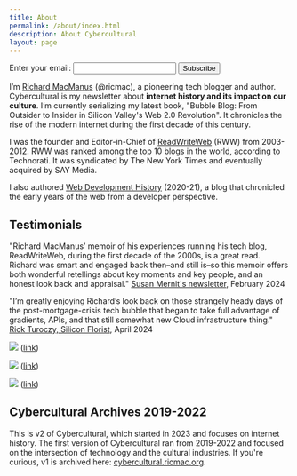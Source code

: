 ```yaml
---
title: About
permalink: /about/index.html
description: About Cybercultural
layout: page
---
```


<form
  action="https://buttondown.email/api/emails/embed-subscribe/ricmac"
  method="post"
  target="popupwindow"
  onsubmit="window.open('https://buttondown.email/ricmac', 'popupwindow')"
  class="embeddable-buttondown-form">
  <label for="bd-email">Enter your email:</label>
  <input type="email" name="email" id="bd-email" />
  
  <input type="submit" value="Subscribe" />
</form>

I’m [Richard MacManus](https://ricmac.org/) (@ricmac), a pioneering tech blogger and author. Cybercultural is my newsletter about **internet history and its impact on our culture**. I’m currently serializing my latest book, "Bubble Blog: From Outsider to Insider in Silicon Valley's Web 2.0 Revolution". It chronicles the rise of the modern internet during the first decade of this century.

I was the founder and Editor-in-Chief of [ReadWriteWeb](https://ricmac.org/career-archive/readwriteweb/) (RWW) from 2003-2012. RWW was ranked among the top 10 blogs in the world, according to Technorati. It was syndicated by The New York Times and eventually acquired by SAY Media.

I also authored [Web Development History](https://webdevelopmenthistory.com/) (2020-21), a blog that chronicled the early years of the web from a developer perspective.

## Testimonials

"Richard MacManus’ memoir of his experiences running his tech blog, ReadWriteWeb, during the first decade of the 2000s, is a great read. Richard was smart and engaged back then–and still is–so this memoir offers both wonderful retellings about key moments and key people, and an honest look back and appraisal."
[Susan Mernit's newsletter](https://susanmernit.substack.com/p/41-cyb-ai-web-memoirs-and-wintery), February 2024

"I’m greatly enjoying Richard’s look back on those strangely heady days of the post-mortgage-crisis tech bubble that began to take full advantage of gradients, APIs, and that still somewhat new Cloud infrastructure thing."
[Rick Turoczy, Silicon Florist](https://siliconflorist.com/2024/04/09/web-2-0-nostalgia-remembering-marshall-kirkpatricks-early-days-at-readwriteweb/), April 2024

![](/assets/images/c38fbe37-9903-4529-8dc4-ae14403d7c9b_1178x616.png)
([link](https://twitter.com/vboykis/status/1427778555153354756))

![](/assets/images/7fb0cd89-e8d0-4e13-a14b-1be395083217_1168x382.png)
([link](https://twitter.com/gordonbrander/status/1438356086956847105))

![](/assets/images/f1847b86-51c6-4483-9d7b-84ddfec05c85_1176x728.png)
([link](https://twitter.com/NerdyAndQuirky/status/1596256679473315841))

## Cybercultural Archives 2019-2022

This is v2 of Cybercultural, which started in 2023 and focuses on internet history. The first version of Cybercultural ran from 2019-2022 and focused on the intersection of technology and the cultural industries. If you're curious, v1 is archived here: [cybercultural.ricmac.org](https://cybercultural.ricmac.org/).
